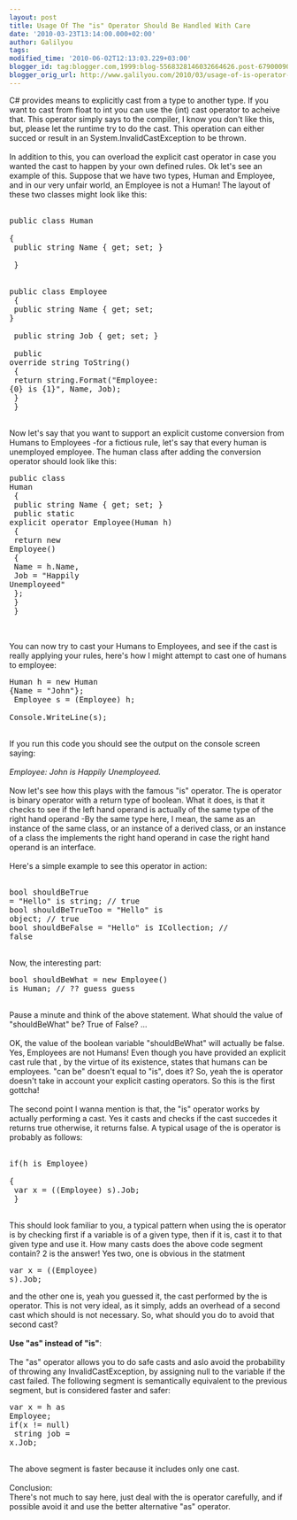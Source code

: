```yaml
---
layout: post
title: Usage Of The "is" Operator Should Be Handled With Care
date: '2010-03-23T13:14:00.000+02:00'
author: Galilyou
tags: 
modified_time: '2010-06-02T12:13:03.229+03:00'
blogger_id: tag:blogger.com,1999:blog-5568328146032664626.post-6790009086968412079
blogger_orig_url: http://www.galilyou.com/2010/03/usage-of-is-operator-should-be-handled.html
---
```


C# provides means to explicitly cast from a type to another type. If you want to cast from float to int you can use the (int) cast operator to acheive that. This operator simply says to the compiler, I know you don't like this, but, please let the runtime try to do the cast. This operation can either succed or result in an System.InvalidCastException to be thrown. <br /><br />In addition to this, you can overload the explicit cast operator in case you wanted the cast to happen by your own defined rules. Ok let's see an example of this. Suppose that we have two types, Human and Employee, and in our very unfair world, an Employee is not a Human! The layout of these two classes might look like this: <br /><br /><pre name="code" class="csharp">public class Human <br />    {<br />        public string Name { get; set; }       <br /><br />    }<br />    <br />    public class Employee <br />    {<br />        public string Name { get; set; }<br /><br />        public string Job { get; set; }<br /><br />        public override string ToString()<br />        {<br />            return string.Format("Employee: {0} is {1}", Name, Job);<br />        }<br />    }<br /></pre><br />Now let's say that you want to support an explicit custome conversion from Humans to Employees -for a fictious rule, let's say that every human is unemployed employee. The human class after adding the conversion operator should look like this: <br /><pre class="csharp" name="code">public class Human<br />        {<br />            public string Name { get; set; }<br />            public static explicit operator Employee(Human h)<br />            {<br />                return new Employee()<br />                {<br />                    Name = h.Name,<br />                    Job = "Happily Unemployeed"<br />                };<br />            }<br />        } <br /> </pre><br />You can now try to cast your Humans to Employees, and see if the cast is really applying your rules, here's how I might attempt to cast one of humans to employee: <br /><pre class="csharp" name="code">Human h = new Human {Name = "John"}; <br />            Employee s = (Employee) h;<br />            Console.WriteLine(s);<br /></pre><br />If you run this code you should see the output on the console screen saying: <br /><br /><i>Employee: John is Happily Unemployeed. </i><br /><br />Now let's see how this plays with the famous "is" operator. The is operator is binary operator with a return type of boolean. What it does, is that it checks to see if the left hand operand is actually of the same type of the right hand operand -By the same type here, I mean, the same as an instance of the same class, or an instance of a derived class, or an instance of a class the implements the right hand operand in case the right hand operand is an interface. <br /><br />Here's a simple example to see this operator in action: <br /><br /><pre class="csharp" name="code">bool shouldBeTrue = "Hello" is string; // true<br />bool shouldBeTrueToo = "Hello" is object; // true<br />bool shouldBeFalse =  "Hello" is ICollection; // false<br /></pre><br />Now, the interesting part: <br /><pre class="csharp" name="code">bool shouldBeWhat = new Employee() is Human; // ?? guess guess<br /></pre><br />Pause a minute and think of the above statement. What should the value of "shouldBeWhat" be? True of False? ... <br /><br />OK, the value of the boolean variable "shouldBeWhat" will actually be false. Yes, Employees are not Humans! Even though you have provided an explicit cast rule that , by the virtue of its existence, states that humans can be employees. "can be" doesn't equal to "is", does it? So, yeah the is operator doesn't take in account your explicit casting operators. So this is the first gottcha! <br /><br />The second point I wanna mention is that, the "is" operator works by actually performing a cast. Yes it casts and checks if the cast succedes it returns true otherwise, it returns false. A typical usage of the is operator is probably as follows: <br /><br /><pre class="csharp" name="code">if(h is Employee)<br />            {<br />                var x = ((Employee) s).Job;<br />            }<br /></pre><br />This should look familiar to you, a typical pattern when using the is operator is by checking first if a variable is of a given type, then if it is, cast it to that given type and use it. How many casts does the above code segment contain? 2 is the answer! Yes two, one is obvious in the statment <br /><pre class="csharp" name="code">var x = ((Employee) s).Job; <br /></pre>and the other one is, yeah you guessed it, the cast performed by the is operator. This is not very ideal, as it simply, adds an overhead of a second cast which should is not necessary. So, what should you do to avoid that second cast?<br /><br /><b>Use "as" instead of "is"</b>:<br /><br />The "as" operator allows you to do safe casts and aslo avoid the probability of throwing any InvalidCastException, by assigning null to the variable if the cast failed. The following segment is semantically equivalent to the previous segment, but is considered faster and safer:<br /><pre class="csharp" name="code">var x = h as Employee;<br />if(x != null)<br /> string job = x.Job;<br /></pre><br />The above segment is faster because it includes only one cast. <br /><br />Conclusion: <br />There's not much to say here, just deal with the is operator carefully, and if possible avoid it and use the better alternative "as" operator.